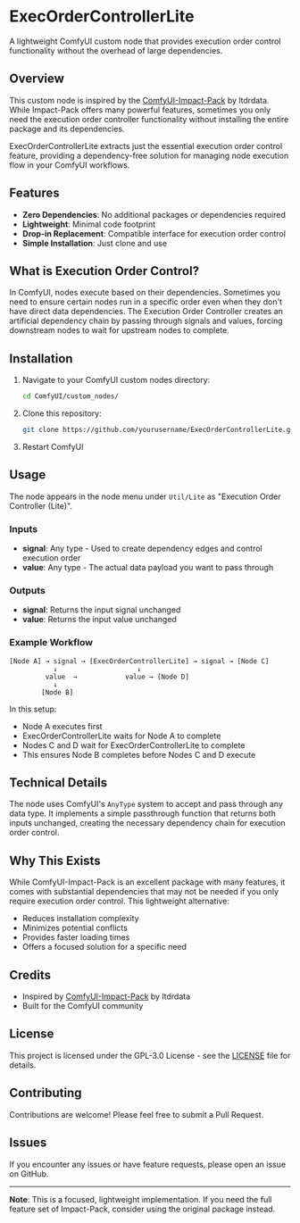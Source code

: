 # ExecOrderControllerLite

A lightweight ComfyUI custom node that provides execution order control functionality without the overhead of large dependencies.

## Overview

This custom node is inspired by the [ComfyUI-Impact-Pack](https://github.com/ltdrdata/ComfyUI-Impact-Pack) by ltdrdata. While Impact-Pack offers many powerful features, sometimes you only need the execution order controller functionality without installing the entire package and its dependencies.

ExecOrderControllerLite extracts just the essential execution order control feature, providing a dependency-free solution for managing node execution flow in your ComfyUI workflows.

## Features

- **Zero Dependencies**: No additional packages or dependencies required
- **Lightweight**: Minimal code footprint
- **Drop-in Replacement**: Compatible interface for execution order control
- **Simple Installation**: Just clone and use

## What is Execution Order Control?

In ComfyUI, nodes execute based on their dependencies. Sometimes you need to ensure certain nodes run in a specific order even when they don't have direct data dependencies. The Execution Order Controller creates an artificial dependency chain by passing through signals and values, forcing downstream nodes to wait for upstream nodes to complete.

## Installation

1. Navigate to your ComfyUI custom nodes directory:
   ```bash
   cd ComfyUI/custom_nodes/
   ```

2. Clone this repository:
   ```bash
   git clone https://github.com/yourusername/ExecOrderControllerLite.git
   ```

3. Restart ComfyUI

## Usage

The node appears in the node menu under `Util/Lite` as "Execution Order Controller (Lite)".

### Inputs
- **signal**: Any type - Used to create dependency edges and control execution order
- **value**: Any type - The actual data payload you want to pass through

### Outputs
- **signal**: Returns the input signal unchanged
- **value**: Returns the input value unchanged

### Example Workflow

```
[Node A] → signal → [ExecOrderControllerLite] → signal → [Node C]
           ↓                    ↓
         value  →            value → [Node D]
           ↓
        [Node B]
```

In this setup:
- Node A executes first
- ExecOrderControllerLite waits for Node A to complete
- Nodes C and D wait for ExecOrderControllerLite to complete
- This ensures Node B completes before Nodes C and D execute

## Technical Details

The node uses ComfyUI's `AnyType` system to accept and pass through any data type. It implements a simple passthrough function that returns both inputs unchanged, creating the necessary dependency chain for execution order control.

## Why This Exists

While ComfyUI-Impact-Pack is an excellent package with many features, it comes with substantial dependencies that may not be needed if you only require execution order control. This lightweight alternative:

- Reduces installation complexity
- Minimizes potential conflicts
- Provides faster loading times
- Offers a focused solution for a specific need

## Credits

- Inspired by [ComfyUI-Impact-Pack](https://github.com/ltdrdata/ComfyUI-Impact-Pack) by ltdrdata
- Built for the ComfyUI community

## License

This project is licensed under the GPL-3.0 License - see the [LICENSE](LICENSE) file for details.

## Contributing

Contributions are welcome! Please feel free to submit a Pull Request.

## Issues

If you encounter any issues or have feature requests, please open an issue on GitHub.

---

**Note**: This is a focused, lightweight implementation. If you need the full feature set of Impact-Pack, consider using the original package instead.
